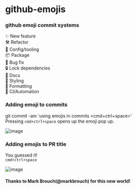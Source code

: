 # github-emojis

### github emoji commit systems
✨ New feature  
🛠 Refactor  
🔧 Config/tooling  
📦 Package  
🐛 Bug fix  
🔒 Lock dependencies  
📝 Docs  
💄 Styling  
💅 Formatting  
🤖 CI/Automation  

### Adding emoji to commits
git commit -am 'using emojis in commits <cmd+ctrl+space>'  
Pressing `cmd+ctrl+space` opens up the emoji pop up.

![image](https://user-images.githubusercontent.com/4782871/27152784-d6d26cfc-5103-11e7-80b7-5f8c2d902c4a.png)

### Adding emojis to PR title
You guessed it!  
`cmd+ctrl+space`

![image](https://user-images.githubusercontent.com/4782871/27152696-8d48e462-5103-11e7-9dab-3a51f63928ff.png)


#### Thanks to Mark Brouch(@markbrouch) for this new world! 
